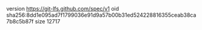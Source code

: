 version https://git-lfs.github.com/spec/v1
oid sha256:8dd1e095ad7f1799036e91d9a57b00b31ed524228816355ceab38ca7b8c5b87f
size 12717
